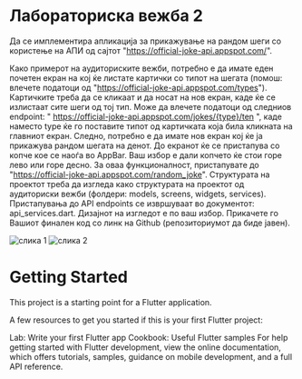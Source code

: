 # Лабораториска вежба 2

Да се имплементира апликација за прикажување на рандом шеги со користење на АПИ од сајтот "https://official-joke-api.appspot.com/". 

Како примерот на аудиториските вежби, потребно е да имате еден почетен екран на кој ќе листате картички со типот на шегата (помош: влечете податоци од "https://official-joke-api.appspot.com/types"). 
Картичките треба да се кликаат и да носат на нов екран, каде ќе се излистаат сите шеги од тој тип. Може да влечете податоци од следниов endpoint: " https://official-joke-api.appspot.com/jokes/{type}/ten ", каде наместо type ќе го поставите типот од картичката која била кликната на главниот екран. 
Следно, потребно е да имате нов екран кој ќе ја прикажува рандом шегата на денот. До екранот ќе се пристапува со копче кое се наоѓа во AppBar. Ваш избор е дали копчето ќе стои горе лево или горе десно. За оваа функционалност, пристапувате до "https://official-joke-аpi.appspot.com/random_joke". 
Структурата на проектот треба да изгледа како структурата на проектот од аудиториски вежби (фолдери: models, screens, widgets, services). Пристапувања до API endpoints се извршуваат во документот: api_services.dart. Дизајнот на изгледот е по ваш избор. Прикачете го Вашиот финален код со линк на Github (репозиториумот да биде јавен).

![слика 1](https://github.com/user-attachments/assets/f6ea5d80-d3c8-4a55-9e27-7e4d8065d2d6)
![слика 2](https://github.com/user-attachments/assets/24372bc1-769d-486a-bb44-503a04e08210)

# Getting Started
This project is a starting point for a Flutter application.

A few resources to get you started if this is your first Flutter project:

Lab: Write your first Flutter app
Cookbook: Useful Flutter samples
For help getting started with Flutter development, view the online documentation, which offers tutorials, samples, guidance on mobile development, and a full API reference.
